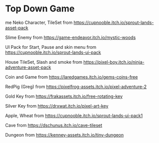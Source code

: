 # Top Down Game
me
Neko Character, TileSet from https://cupnooble.itch.io/sprout-lands-asset-pack

Slime Enemy from https://game-endeavor.itch.io/mystic-woods

UI Pack for Start, Pause and skin menu from https://cupnooble.itch.io/sprout-lands-ui-pack

House TileSet, Slash and smoke from https://pixel-boy.itch.io/ninja-adventure-asset-pack

Coin and Game from https://laredgames.itch.io/gems-coins-free

RedPig (Greg) from https://pixelfrog-assets.itch.io/pixel-adventure-2

Gold Key from https://frakassets.itch.io/free-rotating-key

Silver Key from https://drxwat.itch.io/pixel-art-key

Apple, Wheat from https://cupnooble.itch.io/sprout-lands-ui-pack1	

Cave from https://dschunus.itch.io/cave-tileset

Dungeon from https://kenney-assets.itch.io/tiny-dungeon
